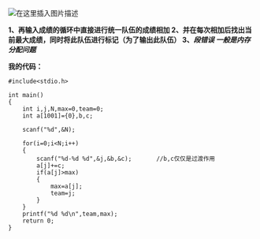 ﻿![在这里插入图片描述](https://img-blog.csdnimg.cn/20190819132102896.jpg?x-oss-process=image/watermark,type_ZmFuZ3poZW5naGVpdGk,shadow_10,text_aHR0cHM6Ly9ibG9nLmNzZG4ubmV0L3dlaXhpbl80MzY5MjUwNA==,size_16,color_FFFFFF,t_70)

**1、再输入成绩的循环中直接进行统一队伍的成绩相加
2、并在每次相加后找出当前最大成绩，同时将此队伍进行标记（为了输出此队伍）
3、*段错误 一般是内存分配问题***

**我的代码：**

```
#include<stdio.h>

int main()
{
	int i,j,N,max=0,team=0;
	int a[1001]={0},b,c;
	
	scanf("%d",&N);
	
	for(i=0;i<N;i++)
	{
		scanf("%d-%d %d",&j,&b,&c);       //b,c仅仅是过渡作用
		a[j]+=c;
		if(a[j]>max)
		{
			max=a[j];
			team=j;
		}
	}
	printf("%d %d\n",team,max);
	return 0;
}
```


